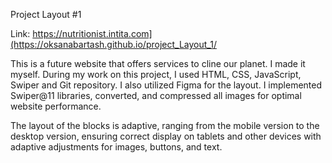 Project Layout #1

Link: https://nutritionist.intita.com](https://oksanabartash.github.io/project_Layout_1/

This is a future website that offers services to cline our planet.
I made it myself.
During my work on this project, I used HTML, CSS, JavaScript, Swiper and Git repository. I also utilized Figma for the layout. I implemented Swiper@11 libraries, converted, and compressed all images for optimal website performance.

The layout of the blocks is adaptive, ranging from the mobile version to the desktop version, ensuring correct display on tablets and other devices with adaptive adjustments for images, buttons, and text.
